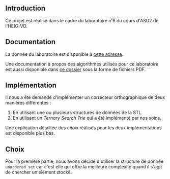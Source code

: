 ## Introduction
Ce projet est réalisé dans le cadre du laboratoire n˚6 du cours d'ASD2 de l'HEIG-VD.

## Documentation
La donnée du laboratoire est disponible à [cette adresse](files/donnee.pdf).

Une documentation à propos des algorithmes utilisés pour ce laboratoire est aussi disponible dans [ce dossier](files/) sous la forme de fichiers PDF.

## Implémentation
Il nous a été demandé d'implémenter un correcteur orthographique de deux manières différentes :
1. En utilisant une ou plusieurs structures de données de la STL.
2. En utilisant un *Ternary Search Trie* qui a été implémenté par nos soins.

Une explication détaillée des choix réalisés pour les deux implémentations est disponible plus bas.



## Choix
Pour la première partie, nous avons décidé d'utiliser la structure de donnée `unordered_set` car c'est elle qui offre la meilleure complexité quand il s'agit de chercher un élément stocké.
